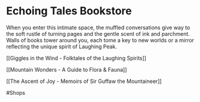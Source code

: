 # Echoing Tales Bookstore

When you enter this intimate space, the muffled conversations give way to the soft rustle of turning pages and the gentle scent of ink and parchment. Walls of books tower around you, each tome a key to new worlds or a mirror reflecting the unique spirit of Laughing Peak.

[[Giggles in the Wind - Folktales of the Laughing Spirits]]

[[Mountain Wonders - A Guide to Flora & Fauna]]

[[The Ascent of Joy - Memoirs of Sir Guffaw the Mountaineer]]


#Shops